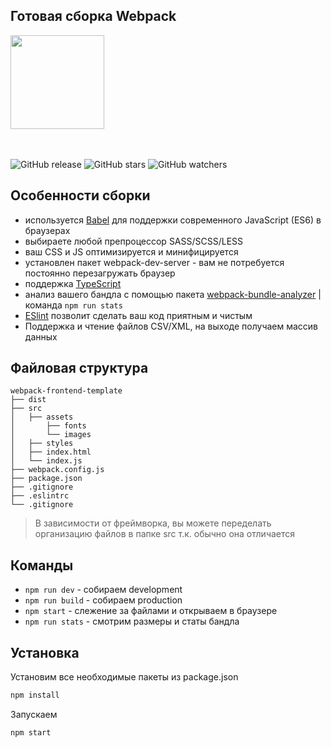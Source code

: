 ## Готовая сборка Webpack

<div>
    <a href="https://github.com/webpack/webpack">
        <img width="150" height="150" src="https://webpack.js.org/assets/icon-square-big.svg">
    </a>
</div>
<br/>
<br/>

![GitHub release](https://img.shields.io/github/release/brovkin/webpack-frontend-template.svg)
![GitHub stars](https://img.shields.io/github/stars/brovkin/webpack-frontend-template.svg?style=social)
![GitHub watchers](https://img.shields.io/github/watchers/brovkin/webpack-frontend-template.svg?style=social)

## Особенности сборки

* используется [Babel](https://babeljs.io/) для поддержки современного JavaScript (ES6) в браузерах
* выбираете любой препроцессор SASS/SCSS/LESS
* ваш CSS и JS оптимизируется и минифицируется
* установлен пакет webpack-dev-server - вам не потребуется постоянно перезагружать браузер
* поддержка [TypeScript](https://www.typescriptlang.org/)
* анализ вашего бандла с помощью пакета [webpack-bundle-analyzer](https://www.npmjs.com/package/webpack-bundle-analyzer) | команда ```npm run stats```
* [ESlint](https://eslint.org/) позволит сделать ваш код приятным и чистым
* Поддержка и чтение файлов CSV/XML, на выходе получаем массив данных

## Файловая структура

```
webpack-frontend-template
├── dist
├── src
│   ├── assets
│       ├── fonts
│       └── images
│   ├── styles
│   ├── index.html
│   └── index.js
├── webpack.config.js
├── package.json
├── .gitignore
├── .eslintrc
└── .gitignore
```

> В зависимости от фреймворка, вы можете переделать организацию файлов в папке src т.к. обычно она отличается


## Команды

* ```npm run dev``` - собираем development
* ```npm run build``` - собираем production
* ```npm start``` - слежение за файлами и открываем в браузере
* ```npm run stats``` - смотрим размеры и статы бандла

## Установка

Установим все необходимые пакеты из package.json

```bash
npm install
```

Запускаем

```bash
npm start
```

